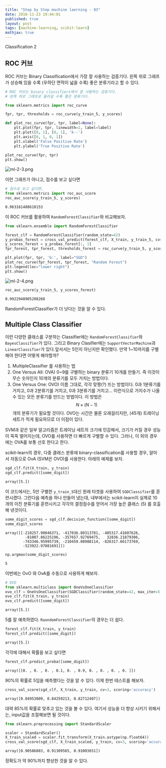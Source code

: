 ```yaml
---
title: "Step by Step machine laerning - 03"
date: 2018-11-23 19:44:01
published: true
layout: post
tags: [machine-learning, scikit-learn]
mathjax: true
---
```


Classification 2

## ROC 커브

ROC 커브는 Binary Classification에서 가장 잘 사용하는 검증기다. 왼쪽 위로 그래프가 상승해 있을 수록 (우하단 면적이 넓을 수록) 좋은 분류기라고 할 수 있다.

```py
# ROC 커브는 binary classifiers에서 잘 사용하는 검증기다.
# 왼쪽 위로 그래프로 올라갈 수록 좋은 분류기다.

from sklearn.metrics import roc_curve

fpr, tpr, thresholds = roc_curve(y_train_5, y_scores)

def plot_roc_curve(fpr, tpr, label=None):
    plt.plot(fpr, tpr, linewidth=2, label=label)
    plt.plot([0, 1], [0, 1], 'k--')
    plt.axis([0, 1, 0, 1])
    plt.xlabel('False Positive Rate')
    plt.ylabel('True Positive Rate')
    
plot_roc_curve(fpr, tpr)
plt.show()
```

![ml-2-3.png](../../../../2018/11/ml-2-3.png)

이런 그래프가 아니고, 점수를 보고 싶다면 

```py
# 점수로 보고 싶다면, 
from sklearn.metrics import roc_auc_score
roc_auc_score(y_train_5, y_scores)
```
```
0.963161488618153
```

이 ROC 커브를 활용하여 `RandomForestClassifier`와 비교해보자.

```py
from sklearn.ensemble import RandomForestClassifier

forest_clf = RandomForestClassifier(random_state=42)
y_probas_forest = cross_val_predict(forest_clf, X_train, y_train_5, cv=3, method='predict_proba')
y_scores_forest = y_probas_forest[:, 1]
fpr_forest, tpr_forest, thresholds_forest = roc_curve(y_train_5, y_scores_forest)

plt.plot(fpr, tpr, 'b:', label="SGD")
plot_roc_curve(fpr_forest, tpr_forest, "Random Forest")
plt.legend(loc="lower right")
plt.show()
```

![ml-2-4.png](../../../../2018/11/ml-2-4.png)

```py
roc_auc_score(y_train_5, y_scores_forest)
```

```
0.9922948905208268
```

RandomForestClassifier가 더 낫다는 것을 알 수 있다.

## Multiple Class Classifier

이런 다양한 클래스를 구분하는 Classifier에는 `RandomForestClassifier`와 `BayesClassifier`가 있다. 그리고 Binary Clasifier에는 `SupportVectorMachine`과 `LinearClassifier`가 있다.앞서서는 5인지 아닌지만 확인했다. 만약 1~10까지를 
구별해야 한다면 어떻게 해야할까? 

1) MultipleClassifier 를 사용하는 법
2) One Versus All: OVA) 0~9를 구별하는 binary 분류기 10개를 만들기. 즉 이것이 무슨 숫자인지 10개의 분류기를 모두 거치는 방법이다.
3) One Versus One: OVO) 이름 그대로, 각각 맞짱(?) 뜨는 방법이다. 0과 1분류기를 거치고, 0과 2분류기를 거치고, 0과 3분류기를 거치고... 이런식으로 가지수가 나올 수 있는 모든 분류기를 만드는 방법이다. 이 방법은 $$N\times(N-1)$$ 개의 분류기가 필요할 것이다. OVO는 시간은 물론 오래걸리지만, (45개) 트레이닝세트가 적게 필요하므로 더 이점이 있다. 

SVM과 같은 일부 알고리즘은 트레이닝 세트의 크기에 민감해서, 크기가 커질 경우 성능이 뚝뚝 떨어지는데, OVO를 사용하면 더 빠르게 구별할 수 있다. 그러나, 이 외의 경우에는 OVA를 보통 선호 한다고 한다.

scikit-learn의 경우, 다중 클래스 분류에 binary-classification를 사용할 경우, 알아서 자동으로 OvA (SVM은 OVO)를 사용한다. 아래의 예제를 보자.

```py
sgd_clf.fit(X_train, y_train)
sgd_clf.predict([some_digit])
```

```
array([5.])
```

이 코드에서는, 5만 구별한 `y_train_5`대신 원래 타겟을 사용하여 `SGDClassifier`를 훈련시켰다. 그런다음 예측을 하나 만들어 냈는데, 내부에서는 scikit-learn이 실제로 10개의 이진 분류기를 훈련시키고 각각의 결정점수를 얻어서 가장 높은 클래스 (5) 를  호출해 낸것이다. 

```py
some_digit_scores = sgd_clf.decision_function([some_digit])
some_digit_scores
```
```
array([[-210257.90046371, -417036.80313781, -405317.41607626,
         -81007.86225196, -357657.92769475,   32836.21879306,
        -743346.95995739, -210459.08988114, -826317.66173769,
        -523922.97081691]])
```

```py
np.argmax(some_digit_scores)
```

```
5
```

이번에는 OvO 와 OvA를 수동으로 사용하게 해보자.

```py
# OVO
from sklearn.multiclass import OneVsOneClassifier
ovo_clf = OneVsOneClassifier(SGDClassifier(random_state=42, max_iter=5, tol=None))
ovo_clf.fit(X_train, y_train)
ovo_clf.predict([some_digit])
```

```
array([5.])
```

5를 잘 예측하였다. `RaondomForestClassifier`의 경우는 더 쉽다.

```py
forest_clf.fit(X_train, y_train)
forest_clf.predict([some_digit])
```

```
array([5.])
```

각각에 대해서 확률을 보고 싶다면

```py
forest_clf.predict_proba([some_digit])
```

```
array([[0. , 0. , 0. , 0.1, 0. , 0.9, 0. , 0. , 0. , 0. ]])
```

90%의 확률로 5임을 예측했다는 것을 알 수 있다. 이제 한번 테스트를 해보자.

```py
cross_val_score(sgd_clf, X_train, y_train, cv=3, scoring='accuracy')
```

```
array([0.84953009, 0.84259213, 0.82712407])
```

대략 85%의 확률로 맞추고 있는 것을 볼 수 있다. 여기서 성능을 더 향상 시키기 위해서는, input값을 조절해보면 될 것이다.

```py
from sklearn.preprocessing import StandardScaler

scaler = StandardScaler()
X_train_scaled = scaler.fit_transform(X_train.astype(np.float64))
cross_val_score(sgd_clf, X_train_scaled, y_train, cv=3, scoring='accuracy')
```

```
array([0.90586883, 0.91309565, 0.91003651])
```

정확도가 약 90%까지 향상한 것을 알 수 있다.